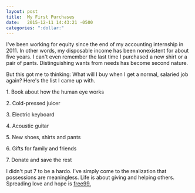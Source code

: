 ```yaml
---
layout: post
title:  My First Purchases
date:   2015-12-11 14:43:21 -0500
categories: ":dollar:"
---
```


<p>I've been working for equity since the end of my accounting internship in 2011. In other words, my disposable income has been nonexistent for about five years. I can't even remember the last time I purchased a new shirt or a pair of pants. Distinguishing wants from needs has become second nature.</p>

<p>But this got me to thinking: What will I buy when I get a normal, salaried job again? Here's the list I came up with.</p>

<p>1. Book about how the human eye works</p>
<p style="padding-top:0rem;">2. Cold-pressed juicer</p>
<p style="padding-top:0rem;">3. Electric keyboard</p>
<p style="padding-top:0rem;">4. Acoustic guitar</p>
<p style="padding-top:0rem;">5. New shoes, shirts and pants</p>
<p style="padding-top:0rem;">6. Gifts for family and friends</p>
<p style="padding-top:0rem;">7. Donate and save the rest</p>

<p>I didn't put 7 to be a hardo. I've simply come to the realization that possessions are meaningless. Life is about giving and helping others. Spreading love and hope is <a href="https://www.youtube.com/watch?v=ylT16QB6Uig#t=0m28s">free99.</a></p>
